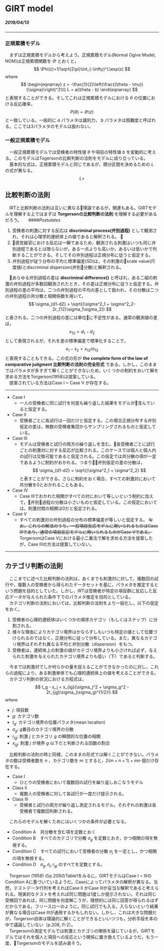 # GIRT model
##### 2019/04/13
----

### 正規累積モデル  
　まずは正規累積モデルから考えよう。正規累積モデル(Normal Ogive Model, NOM)は正規累積関数を $\Phi$ とおくと，
$$
\Phi(z)=1/\sqrt{2\pi}\int_{-\infty}^L\exp(z)
$$
where
$$
\begin{eqnarray}
z = -\frac{1}{2}\left(\frac{(\theta - \mu)}{\sigma}\right)^2\\\\
L = a(\theta - b)
\end{eqnarray}
$$
と表現することができる。そしてこれは正規累積モデルにおける $\theta$ の位置における反応確率，
$$
P(\theta) = \Phi(z)
$$
と一致している。一般的に $a$ パラメタは識別力， $b$ パラメタは困難度と呼ばれる。ここでは3パラメタのモデルは扱わない。

### 一般正規累積モデル

　一般正規累積モデルでは受検者の特性値 $\theta$ や項目の特性値 $b$ を変動的に考える。このモデルはTogersonの比較判断の法則をモデルに成り立っている。  
　基本的な式は，正規累積モデルと同じであるが，積分区間を決めるための $L$ の式が異なる。
$$
L =
$$

## 比較判断の法則

　IRTと比較判断の法則は互いに異なる理論であるが，関連もある。GIRTモデルを理解する上ではまずは **Torgersonの比較判断の法則** を理解する必要があるだろう。 　
####*Postulates*  
1. 受検者の刺激に対する反応は **discriminal process(弁別過程)** として観測され，それは心理学的連続体上の値であると解釈される。  
2. 感覚器官における反応は一瞬であるため，観測される刺激はいつも同じ弁別過程であるとは限らないが，ある一点よりも高いか，あるいは低いかで判断することができる。そしてその弁別過程は正規分布に従うと仮定する。
3. 弁別過程が従う分布の平均と標準偏差(SD)は，その刺激のscale value(尺度値)とdiscriminal dispersion(弁別分散)と解釈される。  

　あらゆる弁別過程の差は **discriminal difference()** と呼ばれ，ある二組の刺激の弁別過程が多数回観測されたとき，その差は正規分布に従うと仮定する。弁別過程の差の平均は，二つの弁別過程の平均の差として扱われ，その分散は二つの弁別過程の共分散と相関係数を用いて，
$$
\sigma_{d1-d2} = \sqrt{(\sigma^2_1 + \sigma^2_2-2r_{12}\sigma_1\sigma_2)}
$$
と表される。二つの弁別過程の差には単位に不定性がある。通常の観測値の差は，
$$
x_{12} = d_1-d_2
$$
として表現されるが，それを差の標準偏差で標準化することで，
$$
s_1 - s_2 = x_{12}/\sigma_{12}
$$
と表現することもできる。この式の形が **the complete form of the law of comparative judgment 比較判断の法則の完全形式** である。しかし，このままではパラメタが多すぎて解くことができないため，いくつかの制約をおいて解を求める方法をTorgerson(1958)は提案している。  
　提案されている方法はCase I ~ Case V が存在する。    

----
- Case I
  - 一人の受検者に同じ試行を何度も繰り返した結果をモデルが含んでいると仮定する。
- Case II
  - 受検者ごとに各試行は一回だけと仮定する。この場合正規分布する弁別仮定の差は，無数の受検者集団からサンプリングされるものと仮定している。
- Case III
  - モデルは受検者と試行の両方の繰り返しを含む。各受検者ごとに試行ごとの刺激対に対する反応が比較される。このケースでは個人と個人内の試行は交換可能であると仮定される。この仮定では共分散の項が一定であるように制約がおかれる。つまり弁別仮定の差の分散は，
  $$
  \sigma_{d1-d2} = \sqrt{(\sigma^2_1 + \sigma^2_2}
  $$
  と表すことができる。さらに制約をおく場合，すべての刺激対において共分散を0とおかれることもある。
- Case IV
  - Case IIIでおかれた相関がすべての対において等しいという制約に加えて，弁別過程の分散は小さいものと仮定している。この仮定においては，刺激対間の相関は0だと仮定される。
- Case V
  - すべての刺激対の弁別過程の分布の標準偏差が等しいと仮定する。
~~なお，これらの解法のうち，一般項目反応モデルに用いられるものはCase IIIであり，通常の項目反応モデルに用いられるものがCase Vである。~~ TorgersonはCase Vにおける最小二乗法で解を求める方法を提案したが，Case IIIの方法は提案していない。
----

## カテゴリ判断の法則  

　ここまでに述べた比較判断の法則は，あくまでも刺激対に対して，複数回の試行や，複数人の受検者から得られたデータセットを基に，パラメタを推定するという問題を目的としていた。しかし，IRTは受検者が特定の項目群に反応した反応データが与えられた条件下でのパラメタ推定を目的としている。  
　カテゴリ判断の法則においては，比較判断の法則をより一般化し，以下の仮定をおく。

1. 受検者の心理的連続体はいくつかの順序カテゴリ（もしくはステップ）に分割される。
2. 様々な理由によりカテゴリ境界はかならずしもいつも特定の値として位置づけられるのではなく，正規分布に従って分布している。また，異なるカテゴリ境界はそれぞれ異なる平均と弁別分散（$dispersion$）をもつ。
3. 受検者は，連続体上の刺激の値がカテゴリ境界よりも小さければ必ず，与えられた刺激を与えられたカテゴリ境界よりも低い（下）であると判断する。

　今までは刺激対でしか何らかの量を捉えることができなかったのに対し，これらの過程により，ある刺激単体でも心理的連続体上の値を考えることができる。
　カテゴリ判断の状況における方程式は，
$$
t_g - s_j = x_{ig}(\sigma_j^2 + \sigma_g^2 - 2r_{jg}\sigma_j\sigma_g)^{1/2}\\
$$
$where$

- $j$: 項目数
- $g$: カテゴリ数
- $t_g$: カテゴリ境界の位置パラメタ(mean location)
- $\sigma_g$: $g$番目のカテゴリ境界の分散
- $r_{jg}$: 刺激 $j$ とカテゴリ $g$ の瞬間的な位置の相関
- $x_{jg}$: 刺激 $j$ が境界 $g$ 以下だと判断される回数の割合

　比較判断の法則の時と同様，このままの形式では解くことができない。パラメタの数は受検者数を $n$ ，カテゴリ数を $m$ とすると，$2(m+n+1)+mn$ 個だけ存在する。  

- Case I
  - ひとりの受検者において複数回の試行を繰り返しおこなうモデル
- Class II
  - 複数人の受検者に対して各試行が一度だけ提示される。
- Class III
  - 受検者と試行の両方が繰り返し測定されるモデル。それぞれの刺激は各受検者で複数回判断される。

　これらのモデルを解くためにはいくつかの条件が必要となる。

- Condition A　共分散を含む項を定数とおく
- Condition B　すべてのカテゴリで分散 $\sigma_g$ を定数とおき，かつ相関の項を無視する。
- Condition C　すべての試行において受検者の分散 $\sigma_j$ を一定とし，かつ相関の項を無視する。
- Condition D　$\sigma_g, \sigma_j, r_{gj}$ のすべてを定数とする。

　Torgerson (1958) のp.209のTable1をみるに，GIRTモデルはCase I ~ IIIのCondition Aに基づいているようだ。Caseによってパラメタの解釈が異なる。当然，テストデータ行列を考えればCase II かCase IIIが妥当な解釈であると考えられる。現実的なテストを考えれば同じ問題は1度しか提示されない。それは同じ受検回であれば，同じ問題を何度解こうが，理想的には同じ回答が得られるはずだからである。フリースローのように，同じ試行でも入る，入らないという結果が異なる場合はCase IIIが通用するかもしれない。しかし，これは大きな問題だが，Torgerson自体は理論的に解くことができるといいつつも，分析手段を本の中で議論していない（p.208, l1-2）。  
　Torgersonの測定モデルでは刺激とカテゴリの関係を論じているが，GIRTモデルではそれを個人と項目への反応という関係に置き換えているようだ。もう一度，Torgersonのモデルを読み直そう。
